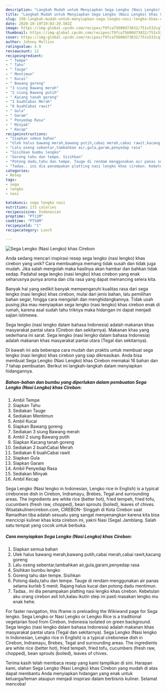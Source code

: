 ```yaml
---
description: "Langkah Mudah untuk Menyiapkan Sega Lengko (Nasi Lengko) khas Cirebon Anti Gagal"
title: "Langkah Mudah untuk Menyiapkan Sega Lengko (Nasi Lengko) khas Cirebon Anti Gagal"
slug: 150-langkah-mudah-untuk-menyiapkan-sega-lengko-nasi-lengko-khas-cirebon-anti-gagal
date: 2020-10-19T19:03:29.502Z
image: https://img-global.cpcdn.com/recipes/f9fca75600d73832/751x532cq70/sega-lengko-nasi-lengko-khas-cirebon-foto-resep-utama.jpg
thumbnail: https://img-global.cpcdn.com/recipes/f9fca75600d73832/751x532cq70/sega-lengko-nasi-lengko-khas-cirebon-foto-resep-utama.jpg
cover: https://img-global.cpcdn.com/recipes/f9fca75600d73832/751x532cq70/sega-lengko-nasi-lengko-khas-cirebon-foto-resep-utama.jpg
author: Johnny Mullins
ratingvalue: 4.9
reviewcount: 12
recipeingredient:
- " Tempe"
- " Tahu"
- " Tauge"
- " Mentimun"
- " Kucai"
- " Bawang goreng"
- "3 siung Bawang merah"
- "2 siung Bawang putih"
- " Kacang tanah goreng"
- "2 buahCabai Merah"
- "6 buahCabai rawit"
- " Gula"
- " Garam"
- " Penyedap Rasa"
- " Minyak"
- " Kecap"
recipeinstructions:
- "Siapkan semua bahan"
- "Ulek halus bawang merah,bawang putih,cabai merah,cabai rawit,kacang goreng"
- "Lalu oseng sebentar,tambahkan air,gula,garam,penyedap rasa"
- "Sisihkan bumbu lengko"
- "Goreng tahu dan tempe. Sisihkan"
- "Potong dadu,tahu dan tempe. Tauge di rendam menggunakan air panas selama kurleb 5 menit. Rajang halus kucai dan potong dadu mentimun."
- "Tadaa.. ini dia penampakan platting nasi lengko khas cirebon. Kebetulan aku orang cirebon asli loh,kalau ikutin step ini pasti masakan lengko mu enak hehe."
categories:
- Resep
tags:
- sega
- lengko
- nasi

katakunci: sega lengko nasi 
nutrition: 173 calories
recipecuisine: Indonesian
preptime: "PT11M"
cooktime: "PT58M"
recipeyield: "1"
recipecategory: Lunch

---
```



![Sega Lengko (Nasi Lengko) khas Cirebon](https://img-global.cpcdn.com/recipes/f9fca75600d73832/751x532cq70/sega-lengko-nasi-lengko-khas-cirebon-foto-resep-utama.jpg)

Anda sedang mencari inspirasi resep sega lengko (nasi lengko) khas cirebon yang unik? Cara membuatnya memang tidak susah dan tidak juga mudah. Jika salah mengolah maka hasilnya akan hambar dan bahkan tidak sedap. Padahal sega lengko (nasi lengko) khas cirebon yang enak seharusnya punya aroma dan cita rasa yang dapat memancing selera kita.

Banyak hal yang sedikit banyak mempengaruhi kualitas rasa dari sega lengko (nasi lengko) khas cirebon, mulai dari jenis bahan, lalu pemilihan bahan segar, hingga cara mengolah dan menghidangkannya. Tidak usah pusing jika mau menyiapkan sega lengko (nasi lengko) khas cirebon enak di rumah, karena asal sudah tahu triknya maka hidangan ini dapat menjadi sajian istimewa.

Sega lengko (nasi lengko dalam bahasa Indonesia) adalah makanan khas masyarakat pantai utara (Cirebon dan sekitarnya). Makanan khas yang sederhana ini sarat. Sega lengko (nasi lengko dalam bahasa Indonesia) adalah makanan khas masyarakat pantai utara (Tegal dan sekitarnya).


Di bawah ini ada beberapa cara mudah dan praktis untuk membuat sega lengko (nasi lengko) khas cirebon yang siap dikreasikan. Anda bisa membuat Sega Lengko (Nasi Lengko) khas Cirebon memakai 16 bahan dan 7 tahap pembuatan. Berikut ini langkah-langkah dalam menyiapkan hidangannya.

<!--inarticleads1-->

##### Bahan-bahan dan bumbu yang diperlukan dalam pembuatan Sega Lengko (Nasi Lengko) khas Cirebon:

1. Ambil  Tempe
1. Siapkan  Tahu
1. Sediakan  Tauge
1. Sediakan  Mentimun
1. Ambil  Kucai
1. Siapkan  Bawang goreng
1. Sediakan 3 siung Bawang merah
1. Ambil 2 siung Bawang putih
1. Siapkan  Kacang tanah goreng
1. Sediakan 2 buahCabai Merah
1. Sediakan 6 buahCabai rawit
1. Siapkan  Gula
1. Siapkan  Garam
1. Ambil  Penyedap Rasa
1. Sediakan  Minyak
1. Ambil  Kecap


Sega Lengko (Nasi lengko in Indonesian, Lengko rice in English) is a typical cirebonese dish in Cirebon, Indramayu, Brebes, Tegal and surrounding areas. The ingredients are white rice (better hot), fried tempeh, fried tofu, cucumbers (fresh raw, chopped), bean sprouts (boiled), leaves of chives. Wisatakulinercirebon.com, CIREBON- Singgah di Kota Cirebon saat Ramadhan tiba adalah sesuatu yang sangat menyenangkan karena kita bisa mencicipi kuliner khas kota cirebon ini, yakni Nasi (Sega) Jamblang. Salah satu tempat yang cocok untuk berbuka. 

<!--inarticleads2-->

##### Cara menyiapkan Sega Lengko (Nasi Lengko) khas Cirebon:

1. Siapkan semua bahan
1. Ulek halus bawang merah,bawang putih,cabai merah,cabai rawit,kacang goreng
1. Lalu oseng sebentar,tambahkan air,gula,garam,penyedap rasa
1. Sisihkan bumbu lengko
1. Goreng tahu dan tempe. Sisihkan
1. Potong dadu,tahu dan tempe. Tauge di rendam menggunakan air panas selama kurleb 5 menit. Rajang halus kucai dan potong dadu mentimun.
1. Tadaa.. ini dia penampakan platting nasi lengko khas cirebon. Kebetulan aku orang cirebon asli loh,kalau ikutin step ini pasti masakan lengko mu enak hehe.


For faster navigation, this Iframe is preloading the Wikiwand page for Sega lengko. Sega Lengko or Nasi Lengko or Lengko Rice is a traditional vegetarian food from Cirebon, Indonesia isolated on green background. Sega lengko (nasi lengko dalam bahasa Indonesia) adalah makanan khas masyarakat pantai utara (Tegal dan sekitarnya). Sega Lengko (Nasi lengko in Indonesian, Lengko rice in English) is a typical cirebonese dish in Cirebon, Indramayu, Brebes, Tegal and surrounding areas. The ingredients are white rice (better hot), fried tempeh, fried tofu, cucumbers (fresh raw, chopped), bean sprouts (boiled), leaves of chives. 

Terima kasih telah membaca resep yang kami tampilkan di sini. Harapan kami, olahan Sega Lengko (Nasi Lengko) khas Cirebon yang mudah di atas dapat membantu Anda menyiapkan hidangan yang enak untuk keluarga/teman ataupun menjadi inspirasi dalam berbisnis kuliner. Selamat mencoba!
